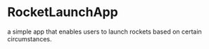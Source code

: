 # RocketLaunchApp
a simple app that enables users to launch rockets based on certain circumstances.

